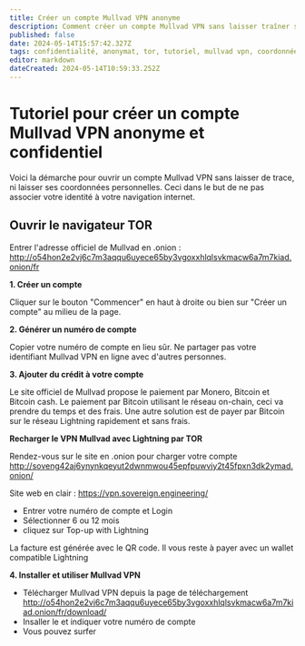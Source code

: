```yaml
---
title: Créer un compte Mullvad VPN anonyme
description: Comment créer un compte Mullvad VPN sans laisser traîner ses coordonnées personnelles de manière anonyme et confidentiel
published: false
date: 2024-05-14T15:57:42.327Z
tags: confidentialité, anonymat, tor, tutoriel, mullvad vpn, coordonnées
editor: markdown
dateCreated: 2024-05-14T10:59:33.252Z
---
```


# Tutoriel pour créer un compte Mullvad VPN anonyme et confidentiel

Voici la démarche pour ouvrir un compte Mullvad VPN sans laisser de trace, ni laisser ses coordonnées personnelles. Ceci dans le but de ne pas associer votre identité à votre navigation internet.

## Ouvrir le navigateur TOR

Entrer l'adresse officiel de Mullvad en .onion :
http://o54hon2e2vj6c7m3aqqu6uyece65by3vgoxxhlqlsvkmacw6a7m7kiad.onion/fr

**1. Créer un compte**

Cliquer sur le bouton "Commencer" en haut à droite ou bien sur "Créer un compte" au milieu de la page.

**2. Générer un numéro de compte**

Copier votre numéro de compte en lieu sûr. Ne partager pas votre identifiant Mullvad VPN en ligne avec d'autres personnes.

**3. Ajouter du crédit à votre compte**

Le site officiel de Mullvad propose le paiement par Monero, Bitcoin et Bitcoin cash. Le paiement par Bitcoin utilisant le réseau on-chain, ceci va prendre du temps et des frais. Une autre solution est de payer par Bitcoin sur le réseau Lightning rapidement et sans frais.

**Recharger le VPN Mullvad avec Lightning par TOR**

Rendez-vous sur le site en .onion pour charger votre compte
http://soveng42aj6ynynkqeyut2dwnmwou45epfpuwvjy2t45fpxn3dk2ymad.onion/

Site web en clair : https://vpn.sovereign.engineering/

- Entrer votre numéro de compte et Login
- Sélectionner 6 ou 12 mois
- cliquez sur Top-up with Lightning

La facture est générée avec le QR code. Il vous reste à payer avec un wallet compatible Lightning

**4. Installer et utiliser Mullvad VPN**

- Télécharger Mullvad VPN depuis la page de téléchargement
http://o54hon2e2vj6c7m3aqqu6uyece65by3vgoxxhlqlsvkmacw6a7m7kiad.onion/fr/download/
- Insaller le et indiquer votre numéro de compte
- Vous pouvez surfer
